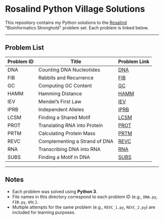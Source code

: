 # Rosalind Python Village Solutions

This repository contains my Python solutions to the [Rosalind](http://rosalind.info/problems/list-view/) "Bioinformatics Stronghold" problem set. Each problem is linked below.

---

## Problem List

| Problem ID | Title                          | Problem Link                                       |
|------------|--------------------------------|----------------------------------------------------|
| DNA        | Counting DNA Nucleotides       | [DNA](http://rosalind.info/problems/dna/)          |
| FIB        | Rabbits and Recurrence         | [FIB](http://rosalind.info/problems/fib/)          |
| GC         | Computing GC Content           | [GC](http://rosalind.info/problems/gc/)            |
| HAMM       | Hamming Distance               | [HAMM](http://rosalind.info/problems/hamm/)        |
| IEV        | Mendel’s First Law             | [IEV](http://rosalind.info/problems/iev/)          |
| IPRB       | Independent Alleles            | [IPRB](http://rosalind.info/problems/iprb/)        |
| LCSM       | Finding a Shared Motif         | [LCSM](http://rosalind.info/problems/lcsm/)        |
| PROT       | Translating RNA into Protein   | [PROT](http://rosalind.info/problems/prot/)        |
| PRTM       | Calculating Protein Mass       | [PRTM](http://rosalind.info/problems/prtm/)        |
| REVC       | Complementing a Strand of DNA  | [REVC](http://rosalind.info/problems/revc/)        |
| RNA        | Transcribing DNA into RNA      | [RNA](http://rosalind.info/problems/rna/)          |
| SUBS       | Finding a Motif in DNA         | [SUBS](http://rosalind.info/problems/subs/)        |

---

## Notes

- Each problem was solved using **Python 3**.
- File names in this directory correspond to each problem ID (e.g., `DNA.py`, `FIB.py`, etc.).
- Multiple attempts for the same problem (e.g., `REVC_1.py`, `REVC_2.py`) are included for learning purposes.
